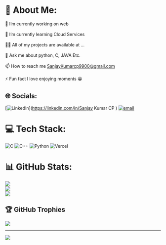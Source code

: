 # 💫 About Me:
🔭 I’m currently working on web<br><br>🌱 I’m currently learning Cloud Services<br><br>👨‍💻 All of my projects are available at ...<br><br>💬 Ask me about python, C, JAVA Etc.<br><br>📫 How to reach me SanjayKumarcp9900@gmail.com<br><br>⚡ Fun fact I love enjoying moments 😀


## 🌐 Socials:
[![LinkedIn](https://img.shields.io/badge/LinkedIn-%230077B5.svg?logo=linkedin&logoColor=white)](https://linkedin.com/in/Sanjay Kumar CP ) [![email](https://img.shields.io/badge/Email-D14836?logo=gmail&logoColor=white)](mailto:sanjaykumarcp9900@gmail.com) 

# 💻 Tech Stack:
![C](https://img.shields.io/badge/c-%2300599C.svg?style=flat&logo=c&logoColor=white) ![C++](https://img.shields.io/badge/c++-%2300599C.svg?style=flat&logo=c%2B%2B&logoColor=white) ![Python](https://img.shields.io/badge/python-3670A0?style=flat&logo=python&logoColor=ffdd54) ![Vercel](https://img.shields.io/badge/vercel-%23000000.svg?style=flat&logo=vercel&logoColor=white)
# 📊 GitHub Stats:
![](https://github-readme-stats.vercel.app/api?username=samsanjay99&theme=dark&hide_border=false&include_all_commits=false&count_private=false)<br/>
![](https://github-readme-streak-stats.herokuapp.com/?user=samsanjay99&theme=dark&hide_border=false)<br/>
![](https://github-readme-stats.vercel.app/api/top-langs/?username=samsanjay99&theme=dark&hide_border=false&include_all_commits=false&count_private=false&layout=compact)

## 🏆 GitHub Trophies
![](https://github-profile-trophy.vercel.app/?username=samsanjay99&theme=radical&no-frame=false&no-bg=true&margin-w=4)

---
[![](https://visitcount.itsvg.in/api?id=samsanjay99&icon=0&color=0)](https://visitcount.itsvg.in)

<!-- Proudly created with GPRM ( https://gprm.itsvg.in ) -->
